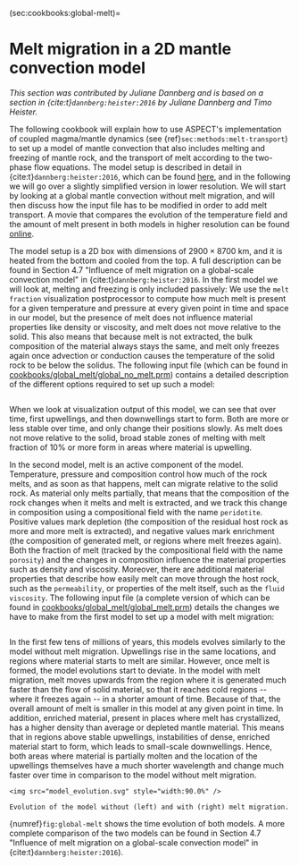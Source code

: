 (sec:cookbooks:global-melt)=
# Melt migration in a 2D mantle convection model

*This section was contributed by Juliane Dannberg and is based on a section in
{cite:t}`dannberg:heister:2016` by Juliane Dannberg and Timo Heister.*

The following cookbook will explain how to use ASPECT's implementation of
coupled magma/mantle dynamics (see {ref}`sec:methods:melt-transport`)
to set up a model of mantle convection that also includes melting and freezing
of mantle rock, and the transport of melt according to the two-phase flow
equations. The model setup is described in detail in {cite:t}`dannberg:heister:2016`,
which can be found [here](https://academic.oup.com/gji/article/207/3/1343/2194516),
and in the following we will go over a
slightly simplified version in lower resolution. We will start by looking at a
global mantle convection without melt migration, and will then discuss how the
input file has to be modified in order to add melt transport. A movie that
compares the evolution of the temperature field and the amount of melt present
in both models in higher resolution can be found [online](https://www.youtube.com/watch?v=Kwyp4Jvx6MU).

The model setup is a 2D box with dimensions of $2900 \times 8700$ km,
and it is heated from the bottom and cooled from the top. A full description
can be found in Section&nbsp;4.7 "Influence of melt migration on a
global-scale convection model" in {cite:t}`dannberg:heister:2016`. In the
first model we will look at, melting and freezing is only included passively:
We use the `melt fraction` visualization postprocessor to compute how much
melt is present for a given temperature and pressure at every given point in
time and space in our model, but the presence of melt does not influence
material properties like density or viscosity, and melt does not move relative
to the solid. This also means that because melt is not extracted, the bulk
composition of the material always stays the same, and melt only freezes again
once advection or conduction causes the temperature of the solid rock to be
below the solidus. The following input file (which can be found in
[cookbooks/global_melt/global_no_melt.prm](https://www.github.com/geodynamics/aspect/blob/main/cookbooks/global_melt/global_no_melt.prm)) contains a detailed description
of the different options required to set up such a model:

```{literalinclude} global_no_melt.prm
```

When we look at visualization output of this model, we can see that over time,
first upwellings, and then downwellings start to form. Both are more or less
stable over time, and only change their positions slowly. As melt does not
move relative to the solid, broad stable zones of melting with melt fraction
of 10% or more form in areas where material is upwelling.

In the second model, melt is an active component of the model. Temperature,
pressure and composition control how much of the rock melts, and as soon as
that happens, melt can migrate relative to the solid rock. As material only
melts partially, that means that the composition of the rock changes when it
melts and melt is extracted, and we track this change in composition using a
compositional field with the name `peridotite`. Positive values mark depletion
(the composition of the residual host rock as more and more melt is
extracted), and negative values mark enrichment (the composition of generated
melt, or regions where melt freezes again). Both the fraction of melt (tracked
by the compositional field with the name `porosity`) and the changes in
composition influence the material properties such as density and viscosity.
Moreover, there are additional material properties that describe how easily
melt can move through the host rock, such as the `permeability`, or properties
of the melt itself, such as the `fluid viscosity`. The following input file (a
complete version of which can be found in
[cookbooks/global_melt/global_melt.prm](https://www.github.com/geodynamics/aspect/blob/main/cookbooks/global_melt/global_melt.prm)) details the changes we have to make
from the first model to set up a model with melt migration:

```{literalinclude} global_melt.prm
```

In the first few tens of millions of years, this models evolves similarly to
the model without melt migration. Upwellings rise in the same locations, and
regions where material starts to melt are similar. However, once melt is
formed, the model evolutions start to deviate. In the model with melt
migration, melt moves upwards from the region where it is generated much
faster than the flow of solid material, so that it reaches cold regions
-- where it freezes again -- in a shorter amount of time. Because of
that, the overall amount of melt is smaller in this model at any given point
in time. In addition, enriched material, present in places where melt has
crystallized, has a higher density than average or depleted mantle material.
This means that in regions above stable upwellings, instabilities of dense,
enriched material start to form, which leads to small-scale downwellings.
Hence, both areas where material is partially molten and the location of the
upwellings themselves have a much shorter wavelength and change much faster
over time in comparison to the model without melt migration.

```{figure-md} fig:global-melt
<img src="model_evolution.svg" style="width:90.0%" />

Evolution of the model without (left) and with (right) melt migration.
```

{numref}`fig:global-melt` shows the time evolution of both models. A more complete
comparison of the two models can be found in Section&nbsp;4.7 "Influence
of melt migration on a global-scale convection model" in {cite:t}`dannberg:heister:2016`).
